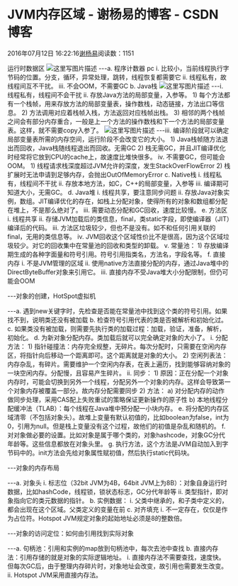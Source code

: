 
# JVM内存区域 - 谢杨易的博客 - CSDN博客

2016年07月12日 16:22:16[谢杨易](https://me.csdn.net/u013510838)阅读数：1151


运行时数据区
![这里写图片描述](http://i2.piimg.com/567571/7eadb7bba8024602.png)
---a. 程序计数器 pc
		i. 比较小，当前线程执行字节码的位置。分支，循环，异常处理，跳转，线程恢复都需要它
		ii. 线程私有，故线程间互不干扰。
		iii. 不会OOM，不需要GC
	b. Java栈
![这里写图片描述](http://i2.piimg.com/567571/2ef70275a6c9e873.png)
---i. 线程私有，线程间不会干扰
		ii. 存放Java方法的局部变量，入参等。
			1) 每个方法都有一个栈帧，用来存放方法的局部变量表，操作数栈，动态链接，方法出口等信息。
			2) 方法调用对应着栈帧入栈，方法返回对应栈帧出栈。
			3) 相邻的两个栈帧之间会有部分内存重合，一般是上一个方法的操作数栈和下一个方法的局部变量表。这样，就不需要copy入参了。
![这里写图片描述](http://i1.piimg.com/567571/d4f19f38dc3f69e8.png)
---iii. 编译阶段就可以确定局部变量表所需的内存空间，运行阶段不会改变它的大小。
			1) Java栈帧随方法退出而回收，Java栈随线程退出而回收。无需GC
			2) 栈无需GC，并且JIT编译优化时经常将它放到CPU的cache上，故速度比堆快很多。
		iv. 不需要GC，但可能会OOM。
			1) 线程请求栈深度超过JVM允许的深度，发生StackOverFlowError
			2) 栈扩展时无法申请到足够内存，会抛出OutOfMemoryError
	c. Native栈
		i. 线程私有，线程间不干扰
		ii. 存放本地方法，如C，C++的局部变量，入参等
		iii. 编译期可知道大小，无需GC。
	d. Java堆
		i. 线程共享，要注意同步问题
		ii. 存放Java对象实例，数组。JIT编译优化的存在，如栈上分配对象，使得所有的对象和数组都分配在堆上，不是那么绝对了。
		iii. 需要动态分配和GC回收，速度比较慢。
	e. 方法区
		i. 线程共享
		ii. 存储JVM加载后的类信息，final，类static字段，即使编译器（JIT）编译后的代码。
		iii. 方法区垃圾较少，但也不是没有。如不和任何引用关联的final，无用的类信息等。
		iv. JVM回收这个区域性价比不是很高，因为这个区域垃圾较少。对它的回收集中在常量池的回收和类型的卸载。
		v. 常量池：
			1) 存放编译期生成的各种字面量和符号引用。符号引用指类名，方法名，字段名等。
	f. 直接内存
		i. 不是JVM管理的区域
		ii. 使用native方法直接分配的内存，通过Java堆中的DirectByteBuffer对象来引用它。
		iii. 直接内存不受Java堆大小分配限制，但仍可能会OOM

---对象的创建，HotSpot虚拟机

---a. 遇到new关键字时，先检查是否能在常量池中找到这个类的符号引用。如果找不到，说明类还没有被加载
	b. 检查符号引用代表的类是否被解析和初始化过。
	c. 如果类没有被加载，则需要先执行类的加载过程：加载，验证，准备，解析，初始化。
	d. 为新对象分配内存。类加载后就可以完全确定对象的大小了。
		i. 分配方法：
			1) 指针碰撞法：内存完全规整，无碎片。每次分配时，只需要在空闲内存区，将指针向后移动一个距离即可。这个距离就是对象的大小。
			2) 空闲列表法：内存杂乱，有碎片。需要维护一个空闲内存表，在表上遍历，找到能够容纳对象的一块空闲内存。分配慢，且容易产生碎片。
		ii. 同步：
			1) 原因：正在分配一个对象内存时，可能会切换到另外一个线程，分配另外一个对象的内存。这样会导致第一个对象内存被覆盖一部分。故内存分配需要同步
			2) 方法：
				a) 对分配内存的动作做同步处理，采用CAS配上失败重试的策略保证更新操作的原子性
				b) 本地线程分配缓冲法（TLAB）：每个线程在Java堆中预分配一小块内存。
	e. 将分配的内存区域清零（不包括对象头）。故堆上变量有默认初值的，比如boolean为false，int为0，引用为null。但是栈上变量没有这个过程，故他们的初值是杂乱和随机的。
	f. 对对象做必要的设置。比如对象是属于哪个类的，对象hashcode，对象GC分代年龄等。这些信息都放在对象头里。
	g. 执行<init>方法，这个方法是JVM自动加入到字节码中的。init方法会先给对象属性赋初值，然后执行static代码块。

---对象的内存布局

---a. 对象头
		i. 标志位（32bit JVM为4B，64bit JVM上为8B）：对象自身运行时数据，比如hashCode，线程锁，锁状态标志，GC分代年龄等
		ii. 类型指针，即对象指向它的类元数据的指针。
	b. 实例数据：
		i. 父类中继承的，和子类中定义的，都会出现在这个区域。父类定义的变量在前
	c. 对齐填充
		i. 不一定存在，仅仅是作为占位符。Hotspot JVM规定对象的起始地址必须是8的整数倍。

---对象的访问定位：如何由引用找到实际对象

---a. 句柄池：引用和实例的map放到句柄池中，每次去池中查找
	b. 直接内存法：引用存储的就是对象的实际逻辑地址。
		i. 直接内存法不需要查找，速度快。但每次GC后，由于整理内存碎片时，对象地址会改变，故引用也需要发生改变。
		ii. Hotspot JVM采用直接内存法。


